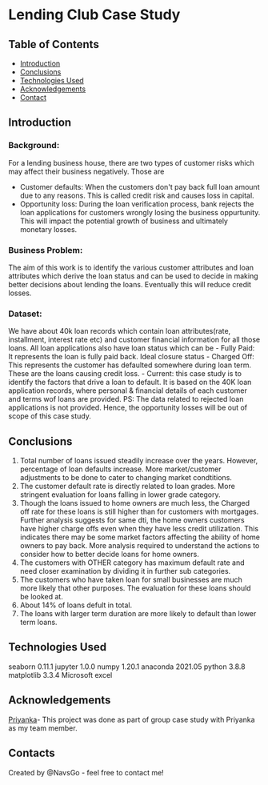 # Lending Club Case Study

## Table of Contents

* [Introduction](#introduction)
* [Conclusions](#conclusions)
* [Technologies Used](#technologies-used)
* [Acknowledgements](#acknowledgements)
* [Contact](#contacts)


## Introduction

### Background: 
For a lending business house, there are two types of customer risks which may affect their business negatively. Those are
 - Customer defaults:
       When the customers don't pay back full loan amount due to any reasons. This is called credit risk and causes loss in capital.
 - Opportunity loss: 
       During the loan verification process, bank rejects the loan applications for customers wrongly losing the business oppurtunity. This will impact the potential growth of business and ultimately monetary losses.

### Business Problem: 
The aim of this work is to identify the various customer attributes and loan attributes which derive the loan status and  can be used to decide in making better decisions about lending the loans. Eventually this will reduce credit losses.
### Dataset:
We have about 40k loan records which contain loan attributes(rate, installment, interest rate etc) and customer financial information for all those loans. All loan applications also have loan status which can be
    - Fully Paid: It represents the loan is fully paid back. Ideal closure status
    - Charged Off: This represents the customer has defaulted somewhere during loan term. These are the loans causing credit loss.
    - Current: this case study is to identify the factors that drive a loan to default. It is based on the 40K loan application records, where personal & financial details of each customer and terms wof loans are provided.
    PS: The data related to rejected loan applications is not provided. Hence, the opportunity losses will be out of scope of this case study.

## Conclusions
1. Total number of loans issued steadily increase over the years. However, percentage of loan defaults increase. More market/customer adjustments to be done to cater to changing market condtitions.
2. The customer default rate is directly related to loan grades. More stringent evaluation for loans falling in lower grade category.
3. Though the loans issued to home owners are much less, the Charged off rate for these loans is still higher than for customers with mortgages. Further analysis suggests for same dti, the home owners customers have higher charge offs even when they have less credit utilization. This indicates there may be some market factors affecting the ability of home owners to pay back. More analysis required to understand the actions to consider how to better decide loans for home owners.
4. The customers with OTHER category has maximum default rate and need closer examination by dividing it in further sub categories.
5. The customers who have taken loan for small businesses are much more likely that other purposes. The evaluation for these loans should be looked at.
6. About 14% of loans defult in total.
7. The loans with larger term duration are more likely to default than lower term loans. 

## Technologies Used

seaborn 0.11.1
jupyter 1.0.0
numpy 1.20.1
anaconda 2021.05
python 3.8.8 
matplotlib 3.3.4
Microsoft excel

## Acknowledgements

[Priyanka](@Priyanka9199)- This project was done as part of group case study with Priyanka as my team member.

## Contacts

Created by @NavsGo - feel free to contact me!


